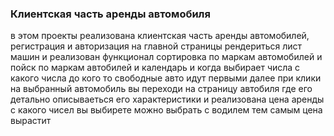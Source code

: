 ### Клиентская часть аренды автомобиля

в этом проекты реализована клиентская часть аренды автомобилей,
регистрация и авторизация
на главной страницы рендериться лист машин
и реализован функционал сортировка по маркам автомобилей и пойск по маркам автобилей
и календарь и когда выбирает числа с какого числа до кого то свободные авто идут первыми
далее при клики на выбранный автомобиль вы переходи на страницу автобиля где его детально описываеться его характеристики
и реализована цена аренды с какого чисел вы выбирете
можно выбрать с водилем тем самым цена вырастит

